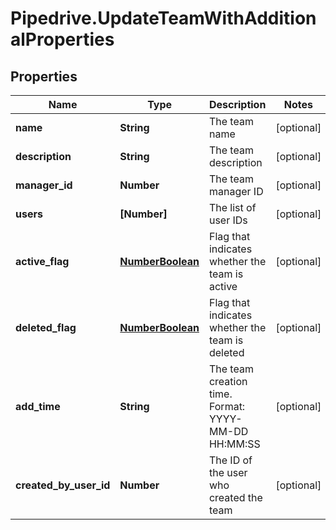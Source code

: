 # Pipedrive.UpdateTeamWithAdditionalProperties

## Properties

Name | Type | Description | Notes
------------ | ------------- | ------------- | -------------
**name** | **String** | The team name | [optional] 
**description** | **String** | The team description | [optional] 
**manager_id** | **Number** | The team manager ID | [optional] 
**users** | **[Number]** | The list of user IDs | [optional] 
**active_flag** | [**NumberBoolean**](NumberBoolean.md) | Flag that indicates whether the team is active | [optional] 
**deleted_flag** | [**NumberBoolean**](NumberBoolean.md) | Flag that indicates whether the team is deleted | [optional] 
**add_time** | **String** | The team creation time. Format: YYYY-MM-DD HH:MM:SS | [optional] 
**created_by_user_id** | **Number** | The ID of the user who created the team | [optional] 


